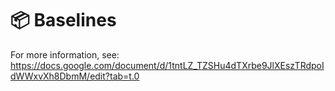 # 📦 Baselines
For more information, see: https://docs.google.com/document/d/1tntLZ_TZSHu4dTXrbe9JlXEszTRdpoIdWWxvXh8DbmM/edit?tab=t.0